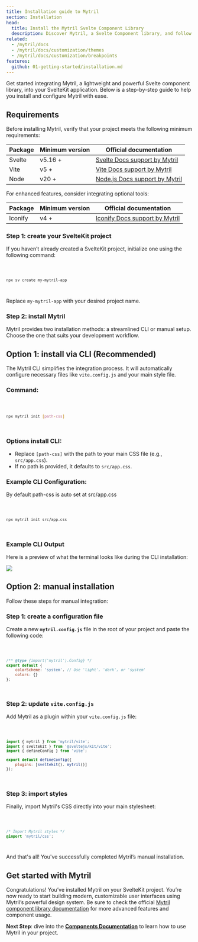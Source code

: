 ```yaml
---
title: Installation guide to Mytril
section: Installation
head:
  title: Install the Mytril Svelte Component Library
  description: Discover Mytril, a Svelte Component library, and follow our guide to install it. Perfect for developers looking to streamline their Svelte projects with efficient components.
related:
  - /mytril/docs
  - /mytril/docs/customization/themes
  - /mytril/docs/customization/breakpoints
features:
  github: 01-getting-started/installation.md
---
```


<script>
    import Code from "$lib/components/code.svelte";
</script>

Get started integrating Mytril, a lightweight and powerful Svelte component library, into your SvelteKit application. Below is a step-by-step guide to help you install and configure Mytril with ease.

## Requirements

Before installing Mytril, verify that your project meets the following minimum requirements:

| Package | Minimum version | Official documentation                                   |
| ------- | --------------- | -------------------------------------------------------- |
| Svelte  | v5.16 +         | [Svelte Docs support by Mytril](https://svelte.dev/docs) |
| Vite    | v5 +            | [Vite Docs support by Mytril](https://vitejs.fr/config/) |
| Node    | v20 +           | [Node.js Docs support by Mytril](https://nodejs.org/en)  |

For enhanced features, consider integrating optional tools:

| Package | Minimum version | Official documentation                                                                |
| ------- | --------------- | ------------------------------------------------------------------------------------- |
| Iconify | v4 +            | [Iconify Docs support by Mytril](https://iconify.design/docs/icon-components/svelte/) |

### Step 1: create your SvelteKit project

If you haven’t already created a SvelteKit project, initialize one using the following command:

<Code>

```bash
npx sv create my-mytril-app
```

</Code>

Replace `my-mytril-app` with your desired project name.

### Step 2: install Mytril

Mytril provides two installation methods: a streamlined CLI or manual setup. Choose the one that suits your development workflow.

## Option 1: install via CLI (Recommended)

The Mytril CLI simplifies the integration process. It will automatically configure necessary files like `vite.config.js` and your main style file.

### Command:

<Code>

```bash
npx mytril init [path-css]
```

</Code>

### Options install CLI:

- Replace `[path-css]` with the path to your main CSS file (e.g., `src/app.css`).
- If no path is provided, it defaults to `src/app.css`.

### Example CLI Configuration:

By default path-css is auto set at src/app.css

<Code>

```bash
npx mytril init src/app.css
```

</Code>

### Example CLI Output

Here is a preview of what the terminal looks like during the CLI installation:

![](/images/mytril/terminal-cli-mytril.png)

## Option 2: manual installation

Follow these steps for manual integration:

### Step 1: create a configuration file

Create a new **`mytril.config.js`** file in the root of your project and paste the following code:

<Code>

```javascript
/** @type {import('mytril').Config} */
export default {
	colorScheme: 'system', // Use 'light', 'dark', or 'system'
	colors: {}
};
```

</Code>

### Step 2: update `vite.config.js`

Add Mytril as a plugin within your `vite.config.js` file:

<Code>

```javascript
import { mytril } from 'mytril/vite';
import { sveltekit } from '@sveltejs/kit/vite';
import { defineConfig } from 'vite';

export default defineConfig({
	plugins: [sveltekit(), mytril()]
});
```

</Code>

### Step 3: import styles

Finally, import Mytril's CSS directly into your main stylesheet:

<Code>

```css
/* Import Mytril styles */
@import 'mytril/css';
```

</Code>

And that's all! You've successfully completed Mytril’s manual installation.

## **Get started with Mytril**

Congratulations! You’ve installed Mytril on your SvelteKit project. You’re now ready to start building modern, customizable user interfaces using Mytril’s powerful design system. Be sure to check the official [Mytril component library documentation](/mytril/docs/changelog) for more advanced features and component usage.

**Next Step**: dive into the [**Components Documentation**](/mytril/docs) to learn how to use Mytril in your project.
